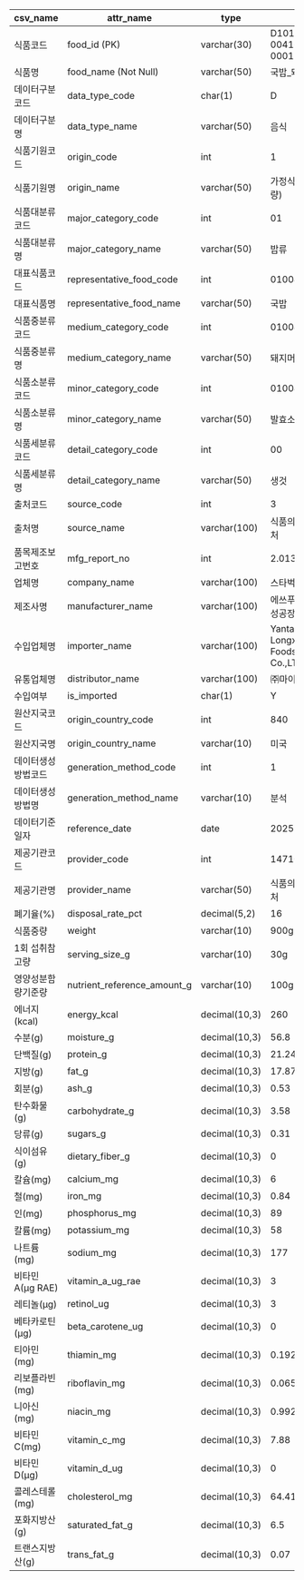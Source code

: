 
| csv_name     | attr_name                   | type          | ex                                  |
| ------------ | --------------------------- | ------------- | ----------------------------------- |
| 식품코드         | food_id (PK)                | varchar(30)   | D101-004160000-0001                 |
| 식품명          | food_name (Not Null)        | varchar(50)   | 국밥_돼지머리                             |
| 데이터구분코드      | data_type_code              | char(1)       | D                                   |
| 데이터구분명       | data_type_name              | varchar(50)   | 음식                                  |
| 식품기원코드       | origin_code                 | int           | 1                                   |
| 식품기원명        | origin_name                 | varchar(50)   | 가정식(분석 함량)                          |
| 식품대분류코드      | major_category_code         | int           | 01                                  |
| 식품대분류명       | major_category_name         | varchar(50)   | 밥류                                  |
| 대표식품코드       | representative_food_code    | int           | 01004                               |
| 대표식품명        | representative_food_name    | varchar(50)   | 국밥                                  |
| 식품중분류코드      | medium_category_code        | int           | 0100416                             |
| 식품중분류명       | medium_category_name        | varchar(50)   | 돼지머리                                |
| 식품소분류코드      | minor_category_code         | int           | 010041600                           |
| 식품소분류명       | minor_category_name         | varchar(50)   | 발효소시지                               |
| 식품세분류코드      | detail_category_code        | int           | 00                                  |
| 식품세분류명       | detail_category_name        | varchar(50)   | 생것                                  |
| 출처코드         | source_code                 | int           | 3                                   |
| 출처명          | source_name                 | varchar(100)  | 식품의약품안전처                            |
| 품목제조보고번호     | mfg_report_no               | int           | 2.01304E+13                         |
| 업체명          | company_name                | varchar(100)  | 스타벅스                                |
| 제조사명         | manufacturer_name           | varchar(100)  | 에쓰푸드(주)음성공장                         |
| 수입업체명        | importer_name               | varchar(100)  | Yantai Longxiang Foodstuff Co.,LTD. |
| 유통업체명        | distributor_name            | varchar(100)  | ㈜마이비                                |
| 수입여부         | is_imported                 | char(1)       | Y                                   |
| 원산지국코드       | origin_country_code         | int           | 840                                 |
| 원산지국명        | origin_country_name         | varchar(10)   | 미국                                  |
| 데이터생성방법코드    | generation_method_code      | int           | 1                                   |
| 데이터생성방법명     | generation_method_name      | varchar(10)   | 분석                                  |
| 데이터기준일자      | reference_date              | date          | 2025-04-08                          |
| 제공기관코드       | provider_code               | int           | 1471000                             |
| 제공기관명        | provider_name               | varchar(50)   | 식품의약품안전처                            |
| 폐기율(%)       | disposal_rate_pct           | decimal(5,2)  | 16                                  |
| 식품중량         | weight                      | varchar(10)   | 900g                                |
| 1회 섭취참고량     | serving_size_g              | varchar(10)   | 30g                                 |
| 영양성분함량기준량    | nutrient_reference_amount_g | varchar(10)   | 100g                                |
| 에너지(kcal)    | energy_kcal                 | decimal(10,3) | 260                                 |
| 수분(g)        | moisture_g                  | decimal(10,3) | 56.8                                |
| 단백질(g)       | protein_g                   | decimal(10,3) | 21.24                               |
| 지방(g)        | fat_g                       | decimal(10,3) | 17.87                               |
| 회분(g)        | ash_g                       | decimal(10,3) | 0.53                                |
| 탄수화물(g)      | carbohydrate_g              | decimal(10,3) | 3.58                                |
| 당류(g)        | sugars_g                    | decimal(10,3) | 0.31                                |
| 식이섬유(g)      | dietary_fiber_g             | decimal(10,3) | 0                                   |
| 칼슘(mg)       | calcium_mg                  | decimal(10,3) | 6                                   |
| 철(mg)        | iron_mg                     | decimal(10,3) | 0.84                                |
| 인(mg)        | phosphorus_mg               | decimal(10,3) | 89                                  |
| 칼륨(mg)       | potassium_mg                | decimal(10,3) | 58                                  |
| 나트륨(mg)      | sodium_mg                   | decimal(10,3) | 177                                 |
| 비타민A(μg RAE) | vitamin_a_ug_rae            | decimal(10,3) | 3                                   |
| 레티놀(μg)      | retinol_ug                  | decimal(10,3) | 3                                   |
| 베타카로틴(μg)    | beta_carotene_ug            | decimal(10,3) | 0                                   |
| 티아민(mg)      | thiamin_mg                  | decimal(10,3) | 0.192                               |
| 리보플라빈(mg)    | riboflavin_mg               | decimal(10,3) | 0.065                               |
| 니아신(mg)      | niacin_mg                   | decimal(10,3) | 0.992                               |
| 비타민 C(mg)    | vitamin_c_mg                | decimal(10,3) | 7.88                                |
| 비타민 D(μg)    | vitamin_d_ug                | decimal(10,3) | 0                                   |
| 콜레스테롤(mg)    | cholesterol_mg              | decimal(10,3) | 64.41                               |
| 포화지방산(g)     | saturated_fat_g             | decimal(10,3) | 6.5                                 |
| 트랜스지방산(g)    | trans_fat_g                 | decimal(10,3) | 0.07                                |

